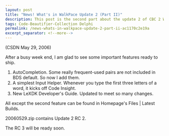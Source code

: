 ```yaml
---
layout: post
title: "News! What's in WalkPace Update 2 (Part II)"
description: This post is the second part about the update 2 of CBC 2 WalkPace.
tags: Code-Beautifier-Collection Delphi
permalink: /news-whats-in-walkpace-update-2-part-ii-ac1170c2e19a
excerpt_separator: <!--more-->
---
```

(CSDN May 29, 2006)

After a busy week end, I am glad to see some important features ready to ship.
<!--more-->

1. AutoCompletion. Some really frequent-used pairs are not included in BDS default. So now I add them.
1. A simplest Input Helper. Whenever you type the first three letters of a word, it kicks off Code Insight.
1. New LeXDK Developer's Guide. Updated to meet so many changes.

All except the second feature can be found in Homepage's Files | Latest Builds.

20060529.zip contains Update 2 RC 2.

The RC 3 will be ready soon.
